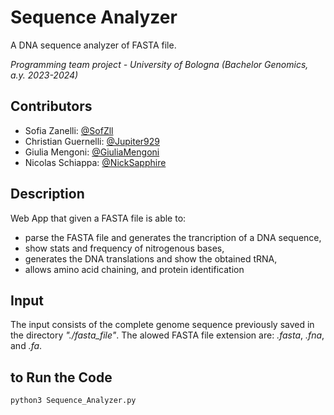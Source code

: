 # Sequence Analyzer

A DNA sequence analyzer of FASTA file.

*Programming team project - University of Bologna (Bachelor Genomics, a.y. 2023-2024)*

## Contributors

- Sofia Zanelli: [@SofZll](https://github.com/SofZll)
- Christian Guernelli: [@Jupiter929](https://github.com/Jupiter929)
- Giulia Mengoni: [@GiuliaMengoni](https://github.com/GiuliaMengoni)
- Nicolas Schiappa: [@NickSapphire](https://github.com/NickSapphire)

## Description

Web App that given a FASTA file is able to:
- parse the FASTA file and generates the trancription of a DNA sequence,
- show stats and frequency of nitrogenous bases,
- generates the DNA translations and show the obtained tRNA,
- allows amino acid chaining, and protein identification

## Input
The input consists of the complete genome sequence previously saved in the directory *"./fasta_file"*.
The alowed FASTA file extension are: *.fasta*, *.fna*, and *.fa*.


## to Run the Code
```bash
python3 Sequence_Analyzer.py
```
